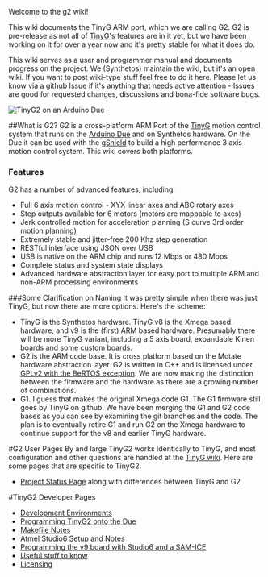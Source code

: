 Welcome to the g2 wiki!

This wiki documents the TinyG ARM port, which we are calling G2. G2 is pre-release as not all of [TinyG's](https://github.com/synthetos/TinyG) features are in it yet, but we have been working on it for over a year now and it's pretty stable for what it does do.

This wiki serves as a user and programmer manual and documents progress on the project. We (Synthetos) maintain the wiki, but it's an open wiki. If you want to post wiki-type stuff feel free to do it here. Please let us know via a github Issue if it's anything that needs active attention - Issues are good for requested changes, discussions and bona-fide software bugs.

![TinyG2 on an Arduino Due](http://farm4.staticflickr.com/3739/10301325295_31cb0dc6ab_h.jpg)

##What is G2?
G2 is a cross-platform ARM Port of the [TinyG](https://github.com/synthetos/TinyG) motion control system that runs on the [Arduino Due](http://arduino.cc/en/Main/ArduinoBoardDue) and on Synthetos hardware. On the Due it can be used with the [gShield](https://github.com/synthetos/grblShield/wiki) to build a high performance 3 axis motion control system. This wiki covers both platforms.

### Features
G2 has a number of advanced features, including:

* Full 6 axis motion control - XYX linear axes and ABC rotary axes
* Step outputs available for 6 motors (motors are mappable to axes)
* Jerk controlled motion for acceleration planning (S curve 3rd order motion planning)
* Extremely stable and jitter-free 200 Khz step generation
* RESTful interface using JSON over USB
* USB is native on the ARM chip and runs 12 Mbps or 480 Mbps
* Complete status and system state displays
* Advanced hardware abstraction layer for easy port to multiple ARM and non-ARM processing environments

###Some Clarification on Naming
It was pretty simple when there was just TinyG, but now there are more options. Here's the scheme:
 * TinyG is the Synthetos hardware. TinyG v8 is the Xmega based hardware, and v9 is the (first) ARM based hardware. Presumably there will be more TinyG variant, including a 5 axis board, expandable Kinen boards and some custom boards.
 * G2 is the ARM code base. It is cross platform based on the Motate hardware abstraction layer. G2 is written in C++ and is licensed under [GPLv2 with the BeRTOS exception](https://github.com/synthetos/g2/wiki/Licensing). We are now making the distinction between the firmware and the hardware as there are a growing number of combinations. 
 * G1. I guess that makes the original Xmega code G1. The G1 firmware still goes by TinyG on github. We have been merging the G1 and G2 code bases as you can see by examining the git branches and the code. The plan is to eventually retire G1 and run G2 on the Xmega hardware to continue support for the v8 and earlier TinyG hardware.  

#G2 User Pages
By and large TinyG2 works identically to TinyG, and most configuration and other questions are handled at the [TinyG wiki](https://github.com/synthetos/TinyG/wiki). Here are some pages that are specific to TinyG2. 
* [Project Status Page](https://github.com/synthetos/g2/wiki/G2-Project-Status-Page) along with differences between TinyG and G2

#TinyG2 Developer Pages
* [Development Environments](https://github.com/synthetos/g2/wiki/Development-Environments)
* [Programming TinyG2 onto the Due](https://github.com/synthetos/g2/wiki/Programming-TinyG2)
* [Makefile Notes](https://github.com/synthetos/g2/wiki/Makefile-Notes)
* [Atmel Studio6 Setup and Notes](https://github.com/synthetos/g2/wiki/g2-in-Studio6)
* [Programming the v9 board with Studio6 and a SAM-ICE](https://github.com/synthetos/g2/wiki/Programming-v9-with-Studio6-and-the-SAM-ICE)
* [Useful stuff to know](https://github.com/synthetos/g2/wiki/Useful-Stuff)
* [Licensing](https://github.com/synthetos/g2/wiki/Licensing)